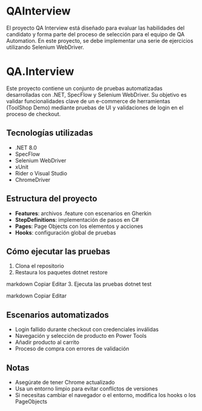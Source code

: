 # QAInterview
El proyecto QA Interview está diseñado para evaluar las habilidades del candidato y forma parte del proceso de selección para el equipo de QA Automation. En este proyecto, se debe implementar una serie de ejercicios utilizando Selenium WebDriver.
# QA.Interview

Este proyecto contiene un conjunto de pruebas automatizadas desarrolladas con .NET, SpecFlow y Selenium WebDriver. Su objetivo es validar funcionalidades clave de un e-commerce de herramientas (ToolShop Demo) mediante pruebas de UI y validaciones de login en el proceso de checkout.

## Tecnologías utilizadas

- .NET 8.0
- SpecFlow
- Selenium WebDriver
- xUnit
- Rider o Visual Studio
- ChromeDriver

## Estructura del proyecto

- **Features**: archivos .feature con escenarios en Gherkin
- **StepDefinitions**: implementación de pasos en C#
- **Pages**: Page Objects con los elementos y acciones
- **Hooks**: configuración global de pruebas

## Cómo ejecutar las pruebas

1. Clona el repositorio
2. Restaura los paquetes
dotnet restore

markdown
Copiar
Editar
3. Ejecuta las pruebas
dotnet test

markdown
Copiar
Editar

## Escenarios automatizados

- Login fallido durante checkout con credenciales inválidas
- Navegación y selección de producto en Power Tools
- Añadir producto al carrito
- Proceso de compra con errores de validación

## Notas

- Asegúrate de tener Chrome actualizado
- Usa un entorno limpio para evitar conflictos de versiones
- Si necesitas cambiar el navegador o el entorno, modifica los hooks o los PageObjects
